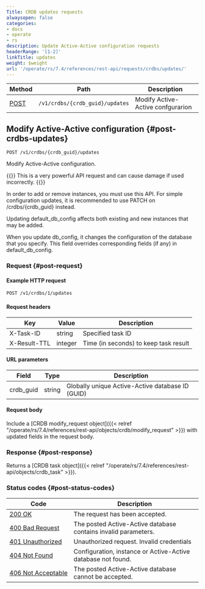 ```yaml
---
Title: CRDB updates requests
alwaysopen: false
categories:
- docs
- operate
- rs
description: Update Active-Active configuration requests
headerRange: '[1-2]'
linkTitle: updates
weight: $weight
url: '/operate/rs/7.4/references/rest-api/requests/crdbs/updates/'
---
```


| Method | Path | Description |
|--------|------|-------------|
| [POST](#post-crdbs-updates) | `/v1/crdbs/{crdb_guid}/updates` | Modify Active-Active confgurarion |

## Modify Active-Active configuration {#post-crdbs-updates}

	POST /v1/crdbs/{crdb_guid}/updates

Modify Active-Active configuration.

{{<warning>}}
This is a very powerful API request and can cause damage if used incorrectly.
{{</warning>}}

In order to add or remove instances, you must use this API. For simple configuration updates, it is recommended to use PATCH on /crdbs/{crdb_guid} instead.

Updating default_db_config affects both existing and new instances that may be added.

When you update db_config, it changes the configuration of the database that you specify. This field overrides corresponding fields (if any) in default_db_config.

### Request {#post-request} 

#### Example HTTP request

    POST /v1/crdbs/1/updates

#### Request headers

| Key | Value | Description |
|-----|-------|-------------|
| X-Task-ID | string | Specified task ID |
| X-Result-TTL | integer | Time (in seconds) to keep task result |

#### URL parameters

| Field | Type | Description |
|-------|------|-------------|
| crdb_guid | string | Globally unique Active-Active database ID (GUID) |

#### Request body

Include a [CRDB modify_request object]({{< relref "/operate/rs/7.4/references/rest-api/objects/crdb/modify_request" >}}) with updated fields in the request body.

### Response {#post-response} 

Returns a [CRDB task object]({{< relref "/operate/rs/7.4/references/rest-api/objects/crdb_task" >}}).

### Status codes {#post-status-codes} 

| Code | Description |
|------|-------------|
| [200 OK](http://www.w3.org/Protocols/rfc2616/rfc2616-sec10.html#sec10.2.1) | The request has been accepted. |
| [400 Bad Request](http://www.w3.org/Protocols/rfc2616/rfc2616-sec10.html#sec10.4.1) | The posted Active-Active database contains invalid parameters. |
| [401 Unauthorized](http://www.w3.org/Protocols/rfc2616/rfc2616-sec10.html#sec10.4.2) | Unauthorized request. Invalid credentials |
| [404 Not Found](http://www.w3.org/Protocols/rfc2616/rfc2616-sec10.html#sec10.4.5) | Configuration, instance or Active-Active database not found. |
| [406&nbsp;Not&nbsp;Acceptable](http://www.w3.org/Protocols/rfc2616/rfc2616-sec10.html#sec10.4.7) | The posted Active-Active database cannot be accepted. |
